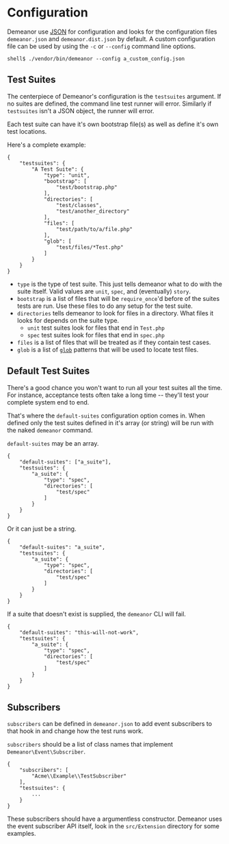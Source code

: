 # Configuration

Demeanor use [JSON](http://www.json.org/) for configuration and looks for the
configuration files `demeanor.json` and `demeanor.dist.json` by default. A custom
configuration file can be used by using the `-c` or `--config` command line
options.

    shell$ ./vendor/bin/demeanor --config a_custom_config.json

## Test Suites

The centerpiece of Demeanor's configuration is the `testsuites` argument. If no
suites are defined, the command line test runner will error. Similarly if
`testsuites` isn't a JSON object, the runner will error.

Each test suite can have it's own bootstrap file(s) as well as define it's own
test locations.

Here's a complete example:

    {
        "testsuites": {
            "A Test Suite": {
                "type": "unit",
                "bootstrap": [
                    "test/bootstrap.php"
                ],
                "directories": [
                    "test/classes",
                    "test/another_directory"
                ],
                "files": [
                    "test/path/to/a/file.php"
                ],
                "glob": [
                    "test/files/*Test.php"
                ]
            }
        }
    }

- `type` is the type of test suite. This just tells demeanor what to do with the
  suite itself. Valid values are `unit`, `spec`, and (eventually) `story`.
- `bootstrap` is a list of files that will be `require_once`'d before of the
  suites tests are run. Use these files to do any setup for the test suite.
- `directories` tells demeanor to look for files in a directory. What files it
  looks for depends on the suite type.
    * `unit` test suites look for files that end in `Test.php`
    * `spec` test suites look for files that end in `spec.php`
- `files` is a list of files that will be treated as if they contain test cases.
- `glob` is a list of [`glob`](http://www.php.net/manual/en/function.glob.php)
  patterns that will be used to locate test files.

## Default Test Suites

There's a good chance you won't want to run all your test suites all the time.
For instance, acceptance tests often take a long time -- they'll test your
complete system end to end.

That's where the `default-suites` configuration option comes in. When defined
only the test suites defined in it's array (or string) will be run with the
naked `demeanor` command.

`default-suites` may be an array.

    {
        "default-suites": ["a_suite"],
        "testsuites": {
            "a_suite": {
                "type": "spec",
                "directories": [
                    "test/spec"
                ]
            }
        }
    }

Or it can just be a string.

    {
        "default-suites": "a_suite",
        "testsuites": {
            "a_suite": {
                "type": "spec",
                "directories": [
                    "test/spec"
                ]
            }
        }
    }

If a suite that doesn't exist is supplied, the `demeanor` CLI will fail.

    {
        "default-suites": "this-will-not-work",
        "testsuites": {
            "a_suite": {
                "type": "spec",
                "directories": [
                    "test/spec"
                ]
            }
        }
    }

## Subscribers

`subscribers` can be defined in `demeanor.json` to add event subscribers to that
hook in and change how the test runs work.

`subscribers` should be a list of class names that implement
`Demeanor\Event\Subscriber`.

    {
        "subscribers": [
            "Acme\\Example\\TestSubscriber"
        ],
        "testsuites": {
            ...
        }
    }

These subscribers should have a argumentless constructor. Demeanor uses the
event subscriber API itself, look in the `src/Extension` directory for some
examples.
